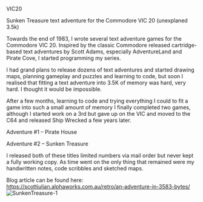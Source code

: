 VIC20

Sunken Treasure text adventure for the Commodore VIC 20 (unexplaned 3.5k)

Towards the end of 1983, I wrote several text adventure games for the Commodore VIC 20. 
Inspired by the classic Commodore released cartridge-based text adventures by Scott Adams, 
especially AdventureLand and Pirate Cove, I started programming my series.

I had grand plans to release dozens of text adventures and started drawing maps, planning 
gameplay and puzzles and learning to code, but soon I realised that fitting a text adventure 
into 3.5K of memory was hard, very hard. I thought it would be impossible.

After a few months, learning to code and trying everything I could to fit a game into such a 
small amount of memory I finally completed two games, although I started work on a 3rd but 
gave up on the VIC and moved to the C64 and released Ship Wrecked a few years later.

Adventure #1 – Pirate House

Adventure #2 – Sunken Treasure

I released both of these titles limited numbers via mail order but never kept a fully working copy. 
As time went on the only thing that remained were my handwritten notes, code scribbles and sketched maps.

Blog article can be found here: https://scottjulian.alphaworks.com.au/retro/an-adventure-in-3583-bytes/
![SunkenTreasure-1](https://user-images.githubusercontent.com/60423/194073475-6dd6306a-e95e-452a-a9a3-6af08d4f0ca7.png)
